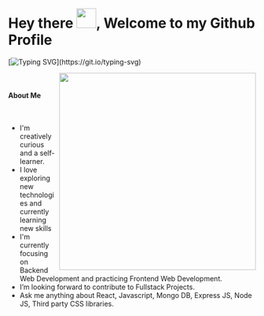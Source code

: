 
# Hey there <img src="https://github.com/oHTGo/oHTGo/blob/main/images/hi.gif" width="40px" height="40px">, Welcome to my Github Profile
[![Typing SVG](https://readme-typing-svg.demolab.com?font=Roboto+Mono&size=28&pause=1000&color=1AF78E&random=false&width=435&lines=Hi!+I'm+Sinan%2C;I'm+fullstack+react+and;MERN+Stack+developer..)](https://git.io/typing-svg)
  


<img align='right' src="https://github.com/oHTGo/oHTGo/blob/main/images/coding.gif" width="400">
<br>
<h4>  About Me</h4>
<br>
<ul>
<li> I'm creatively curious and a self-learner.</li>
<li> I love exploring new technologies and currently learning new skills</li>
<li> I'm currently focusing on Backend Web Development and practicing Frontend Web Development.</li>
<li> I’m looking forward to contribute to Fullstack Projects.</li>
<li> Ask me anything about React, Javascript, Mongo DB, Express JS, Node JS, Third party CSS libraries.</li>
</ul>
